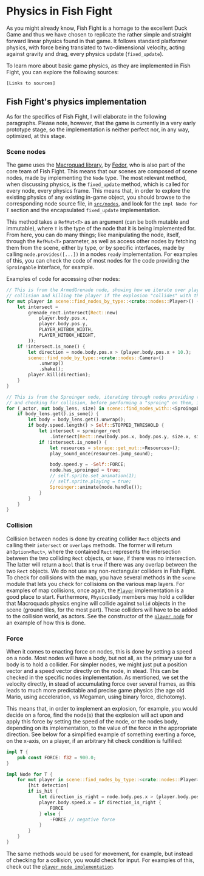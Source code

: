 # Physics in Fish Fight

As you might already know, Fish Fight is a homage to the excellent Duck Game and thus we have chosen to replicate the rather simple and straight forward linear physics found in that game. It follows standard platformer physics, with force being translated to two-dimensional velocity, acting against gravity and drag, every physics update (`fixed_update`).

To learn more about basic game physics, as they are implemented in Fish Fight, you can explore the following sources:  

`[Links to sources]`

## Fish Fight's physics implementation

As for the specifics of Fish Fight, I will elaborate in the following paragraphs. Please note, however, that the game is currently in a very early prototype stage, so the implementation is neither perfect nor, in any way, optimized, at this stage.

### Scene nodes

The game uses the [Macroquad library](https://github.com/not-fl3/macroquad), by [Fedor](https://github.com/not-fl3), who is also part of the core team of Fish Fight. This means that our scenes are composed of scene nodes, made by implementing the `Node` type. The most relevant method, when discussing physics, is the `fixed_update` method, which is called for every node, every physics frame. This means that, in order to explore the existing physics of any existing in-game object, you should browse to the corresponding node source file, in [`src/nodes`](https://github.com/fishfight/fish2/tree/master/src/nodes), and look for the `impl Node for T` section and the encapsulated `fixed_update` implementation.  

This method takes a `RefMut<T>` as an argument (can be both mutable and immutable), where `T` is the type of the node that it is being implemented for. From here, you can do many things; like manipulating the node, itself, through the `RefMut<T>` parameter, as well as access other nodes by fetching them from the scene, either by type, or by specific interfaces, made by calling `node.provides([...])` in a nodes `ready` implementation. For examples of this, you can check the code of most nodes for the code providing the `Sproingable` interface, for example.

Examples of code for accessing other nodes:

```rust
// This is from the ArmedGrenade node, showing how we iterate over players, checking for
// collision and killing the player if the explosion "collides" with the player
for mut player in scene::find_nodes_by_type::<crate::nodes::Player>() {
    let intersect =
        grenade_rect.intersect(Rect::new(
            player.body.pos.x,
            player.body.pos.y,
            PLAYER_HITBOX_WIDTH,
            PLAYER_HITBOX_HEIGHT,
        ));
    if !intersect.is_none() {
        let direction = node.body.pos.x > (player.body.pos.x + 10.);
        scene::find_node_by_type::<crate::nodes::Camera>()
            .unwrap()
            .shake();
        player.kill(direction);
    }
}
```

```rust
// This is from the Sproinger node, iterating through nodes providing the Sproingable interface
// and checking for collision, before performing a "sproing" on them, if they overlap
for (_actor, mut body_lens, size) in scene::find_nodes_with::<Sproingable>() {
    if body_lens.get().is_some() {
        let body = body_lens.get().unwrap();
        if body.speed.length() > Self::STOPPED_THRESHOLD {
            let intersect = sproinger_rect
                .intersect(Rect::new(body.pos.x, body.pos.y, size.x, size.y));
            if !intersect.is_none() {
                let resources = storage::get_mut::<Resources>();
                play_sound_once(resources.jump_sound);

                body.speed.y = -Self::FORCE;
                node.has_sproinged = true;
                // self.sprite.set_animation(1);
                // self.sprite.playing = true;
                Sproinger::animate(node.handle());
            }
        }
    }
}
``` 


### Collision

Collision between nodes is done by creating collider `Rect` objects and calling their `intersect` or `overlaps` methods. The former will return an`Option<Rect>`, where the contained `Rect` represents the intersection between the two colliding `Rect` objects, or `None`, if there was no intersection. The latter will return a `bool` that is `true` if there was any overlap between the two `Rect` objects. We do not use any non-rectangular colliders in Fish Fight. To check for collisions with the map, you have several methods in the `scene` module that lets you check for collisions on the various map layers. For examples of map collisions, once again, the [`Player`](https://github.com/fishfight/fish2/tree/master/src/nodes/player.rs) implementation is a good place to start. Furthermore, `PhysicsBody` members may hold a collider that Macroquads physics engine will collide against `Solid` objects in the scene (ground tiles, for the most part). These colliders will have to be added to the collision world, as actors. See the constructor of the [`player node`](https://github.com/fishfight/fish2/tree/master/src/nodes/player.rs) for an example of how this is done.

### Force

When it comes to enacting force on nodes, this is done by setting a speed on a node. Most nodes will have a body, but not all, as the primary use for a body is to hold a collider. For simpler nodes, we might just put a position vector and a speed vector directly on the node, in stead. This can be checked in the specific nodes implementation. As mentioned, we set the velocity directly, in stead of accumulating force over several frames, as this leads to much more predictable and precise game physics (the age old Mario, using acceleration, vs Megaman, using binary force, dichotomy).  

This means that, in order to implement an explosion, for example, you would decide on a force, find the node(s) that the explosion will act upon and apply this force by setting the speed of the node, or the nodes body, depending on its implementation, to the value of the force in the appropriate direction. See below for a simplified example of something exerting a force, on the x-axis, on a player, if an arbitrary hit check condition is fulfilled:

```rust
impl T {
	pub const FORCE: f32 = 900.0;
}

impl Node for T {
	for mut player in scene::find_nodes_by_type::<crate::nodes::Player>() {
		[hit detection]
	    if is_hit {
	        let direction_is_right = node.body.pos.x > (player.body.pos.x + 10.);
			player.body.speed.x = if direction_is_right {
				FORCE
			} else {
			    -FORCE // negative force
			}
		}
	}
}
```

The same methods would be used for movement, for example, but instead of checking for a collision, you would check for input. For examples of this, check out the [`player node implementation`](https://github.com/fishfight/fish2/tree/master/src/nodes/player.rs).
